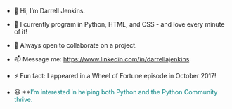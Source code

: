 - 🔬 Hi, I’m Darrell Jenkins.

- 🌱 I currently program in Python, HTML, and CSS - and love every minute of it!
  
- 💞️ Always open to collaborate on a project.
  
- 📫 Message me:  https://www.linkedin.com/in/darrellajenkins
  
- ⚡ Fun fact: I appeared in a Wheel of Fortune episode in October 2017!
- 😃 **<span style="font-size: 14px; color: teal; front-weight: bold;">I’m interested in helping both Python and the Python Community thrive.



<!---
darrellajenkins/darrellajenkins is a ✨ special ✨ repository because its `README.md` (this file) appears on your GitHub profile.
You can click the Preview link to take a look at your changes.
--->
